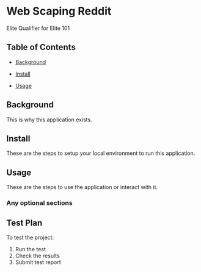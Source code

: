 # Web Scaping Reddit

Elite Qualifier for Elite 101

## Table of Contents

- [Background](#background)

- [Install](#install)

- [Usage](#usage)

## Background

This is why this application exists.

## Install

These are the steps to setup your local environment to run this application.

## Usage

These are the steps to use the application or interact with it.

### Any optional sections

## Test Plan
To test the project:

1. Run the test
2. Check the results
3. Submit test report
